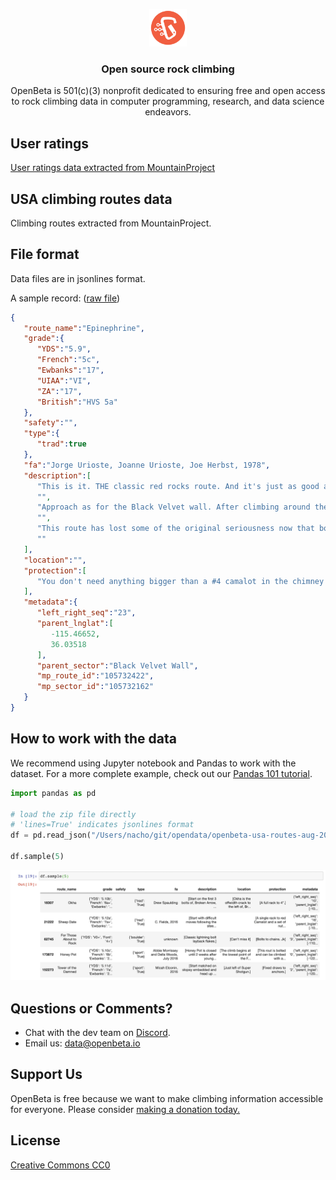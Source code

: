 <p align="center" style="padding-top:1rem">
  <a href="https://openbeta.io">
    <img alt="OpenBeta logo" src="openbeta-logo-192x192.png" width="60" />
  </a>
</p>
<h3 align="center">Open source rock climbing</h3>
<p align="center">OpenBeta is 501(c)(3) nonprofit dedicated to ensuring free and open access to rock climbing data in computer programming, research, and data science endeavors.
</p>

## User ratings
[User ratings data extracted from MountainProject](./ratings)

## USA climbing routes data

Climbing routes extracted from MountainProject.

## File format
Data files are in jsonlines format. 

A sample record: ([raw file](./epinephrine-sample.jsonlines))

```json
{
   "route_name":"Epinephrine",
   "grade":{
      "YDS":"5.9",
      "French":"5c",
      "Ewbanks":"17",
      "UIAA":"VI",
      "ZA":"17",
      "British":"HVS 5a"
   },
   "safety":"",
   "type":{
      "trad":true
   },
   "fa":"Jorge Urioste, Joanne Urioste, Joe Herbst, 1978",
   "description":[
      "This is it. THE classic red rocks route. And it's just as good as everyone says it is.",
      "",
      "Approach as for the Black Velvet wall. After climbing around the chockstone, return to the stream bed and walk another minute or two upstream. The bolts on the first pitch will be easily spotted on the left.",
      "",
      "This route has lost some of the original seriousness now that bolted anchors have been placed all the way up. This speeds things up considerably and provides an easy retreat if needed. You'll need two ropes if you intend to rap the route.",
      ""
   ],
   "location":"",
   "protection":[
      "You don't need anything bigger than a #4 camalot in the chimney pitches. A 3, 3.5, and 4 camalot and perhaps a #11 hex, combined with the existing fixed gear, should get you up the chimney without much mental stress."
   ],
   "metadata":{
      "left_right_seq":"23",
      "parent_lnglat":[
         -115.46652,
         36.03518
      ],
      "parent_sector":"Black Velvet Wall",
      "mp_route_id":"105732422",
      "mp_sector_id":"105732162"
   }
}
```

## How to work with the data
We recommend using Jupyter notebook and Pandas to work with the dataset.  For a more complete example, check out our [Pandas 101 tutorial](https://openbeta.substack.com/p/pandas-101-visualize-usa-rock-climbing).

```python
import pandas as pd

# load the zip file directly
# 'lines=True' indicates jsonlines format
df = pd.read_json("/Users/nacho/git/opendata/openbeta-usa-routes-aug-2020.zip", lines=True)

df.sample(5)
```

![sample data](dataset-sample.png "Sample data")

## Questions or Comments?
- Chat with the dev team on <a href="https://discord.gg/fY9DbRav8h">Discord</a>.
- Email us: [data@openbeta.io](mailto:data@openbeta.io) 

## Support Us
OpenBeta is free because we want to make climbing information accessible for everyone. Please consider [making a donation today.](https://opencollective.com/openbeta)

## License
[Creative Commons CC0](./LICENSE)
